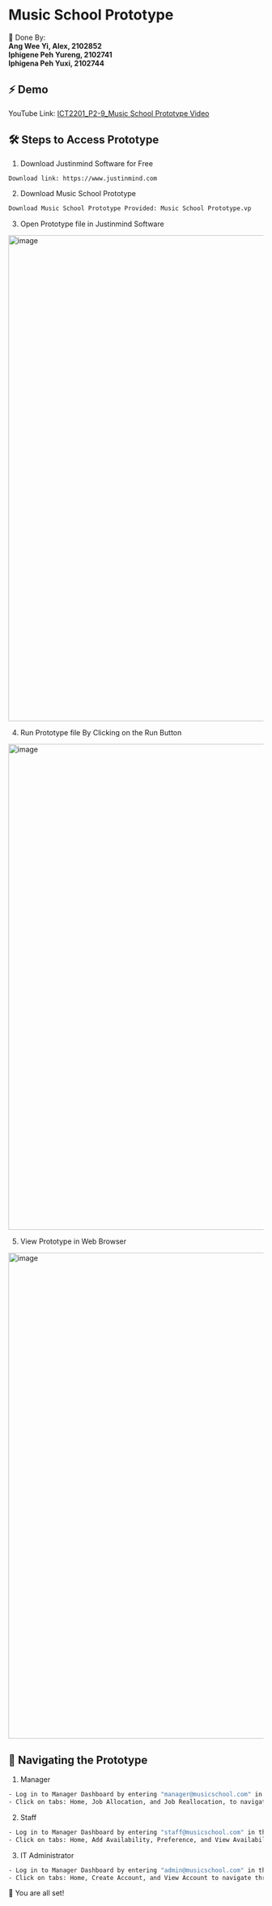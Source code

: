 # Music School Prototype

🧐 Done By: <br/>
**Ang Wee Yi, Alex, 2102852** <br/>
**Iphigene Peh Yureng, 2102741** <br/>
**Iphigena Peh Yuxi, 2102744** 

## ⚡ Demo

<a href="https://youtu.be/3muN_WrOLIc" target="blank">
</a>

YouTube Link: [ICT2201_P2-9_Music School Prototype Video](https://youtu.be/3muN_WrOLIc)

## 🛠️ Steps to Access Prototype

1. Download Justinmind Software for Free

```bash
Download link: https://www.justinmind.com
```

2. Download Music School Prototype

```bash
Download Music School Prototype Provided: Music School Prototype.vp 
```

3. Open Prototype file in Justinmind Software

<img width="959" alt="image" src="https://user-images.githubusercontent.com/91716039/204090113-216b09df-496a-4986-a7f7-66c27f6aa6cb.png">


4. Run Prototype file By Clicking on the Run Button

<img width="959" alt="image" src="https://user-images.githubusercontent.com/91716039/204090150-449f5fc2-9294-4f36-a5fe-26e17aa30d60.png">


5. View Prototype in Web Browser

<img width="959" alt="image" src="https://user-images.githubusercontent.com/91716039/204090235-37158498-6864-45b1-a9b4-754da24b500b.png">


## 🚀 Navigating the Prototype

1. Manager 

```bash
- Log in to Manager Dashboard by entering "manager@musicschool.com" in the Email input
- Click on tabs: Home, Job Allocation, and Job Reallocation, to navigate through the pages 
```

2. Staff

```bash
- Log in to Manager Dashboard by entering "staff@musicschool.com" in the Email input
- Click on tabs: Home, Add Availability, Preference, and View Availabilty, to navigate through the pages 
```
3. IT Administrator

```bash
- Log in to Manager Dashboard by entering "admin@musicschool.com" in the Email input
- Click on tabs: Home, Create Account, and View Account to navigate through the pages 
```

🌟 You are all set!
